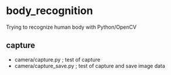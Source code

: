 # body_recognition
Trying to recognize human body with Python/OpenCV

## capture
- camera/capture.py ; test of capture
- camera/capture_save.py ; test of capture and save image data
